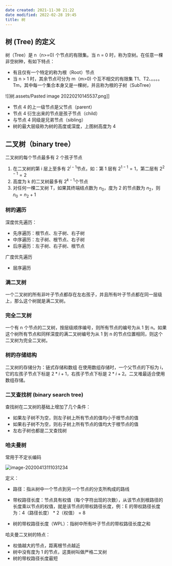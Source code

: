 ```yaml
---
date created: 2021-11-30 21:22
date modified: 2022-02-28 19:45
title: 树
---
```

## 树 (Tree) 的定义

树（Tree）是 n（n>=0) 个节点的有限集。当 n = 0 时，称为空树。在任意一棵非空树种，有如下特点：

- 有且仅有一个特定的称为根（Root）节点
- 当 n > 1 时，其余节点可分为 m（m>0) 个互不相交的有限集 T1、T2、。。。。Tm，其中每一个集合本身又是一棵树，并且称为根的子树（SubTree）

![[树.assets/Pasted image 20220210145537.png]]
- 节点 4 的上一级节点是父节点（parent）
- 节点 4 衍生出来的节点是孩子节点（child）
- 与节点 4 同级是兄弟节点（sibling）
- 树的最大层级称为树的高度或深度，上图树高度为 4

## 二叉树（binary tree）
二叉树的每个节点最多有 2 个孩子节点

1. 在二叉树的第 i 层上至多有 $2^{i-1}$节点，如：第 1 层有 $2^{1-1}=1$，第二层有 $2^{2-1} = 2$
2. 高度为 k 的二叉树最多有 $2^{k-1}$个节点
3. 对任何一棵二叉树 T，如果其终端结点数为 $n_0$，度为 2 的节点数为 $n_2$，则 $n_0=n_2+1$

### 树的遍历

深度优先遍历：

- 先序遍历：根节点、左子树、右子树
- 中序遍历：左子树、根节点、右子树
- 后序遍历：左子树、右子树、根节点

广度优先遍历
- 层序遍历

### 满二叉树
一个二叉树的所有非叶子节点都存在左右孩子，并且所有叶子节点都在同一层级上，那么这个树就是满二叉树。

### 完全二叉树
一个有 n 个节点的二叉树，按层级顺序编号，则所有节点的编号为从 1 到 n。如果这个树所有节点和同样深度的满二叉树编号为从 1 到 n 的节点位置相同，则这个二叉树为完全二叉树。

### 树的存储结构
二叉树的存储分为：链式存储和数组
在使用数组存储时，一个父节点的下标为 i，它的左孩子节点下标是 $2*i+1$，右孩子节点下标是 $2*i+2$。二叉堆最适合使用数组存储。

### 二叉查找树 (binary search tree)
查找树在二叉树的基础上增加了几个条件：
- 如果左子树不为空，则左子树上所有节点的值均小于根节点的值
- 如果右子树不为空，则右子树上所有节点的值均大于根节点的值
- 左右子树也都是二叉查找树


### 哈夫曼树

常用于不定长编码

![image-20200413111031234](树/树.assets/image-20200413111031234.png)

定义：

- 路径：指从树中一个节点到另一个节点的分支所构成的路线

- 带权路径长度：节点具有权值（每个字符出现的次数），从该节点到根路径的长度乘以节点的权值，就是该节点的带权路径长度，例：E 的带权路径长度为：4（路径长度） * 2（权值） =  8

- 树的带权路径长度（WPL）：指树中所有叶子节点的带权路径长度之和

哈夫曼二叉树的特点：

  - 权值越大的节点，距离根节点越近
  - 树中没有度为 1 的节点，这类树叫做严格二叉树
  - 树的带权路径长度最短

  

